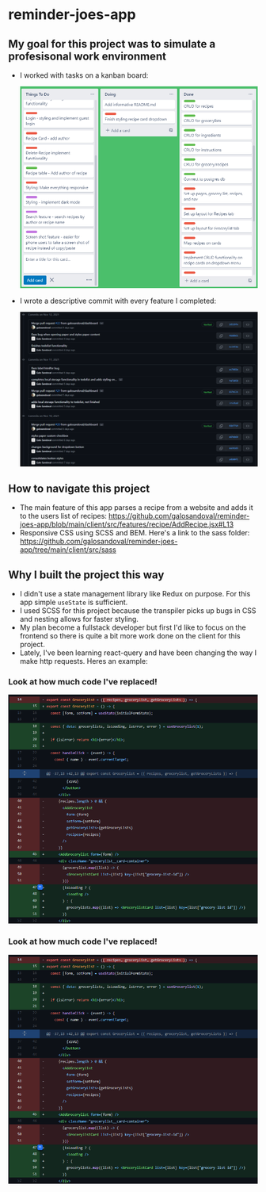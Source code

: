 # reminder-joes-app

## My goal for this project was to simulate a profesisonal work environment

- I worked with tasks on a kanban board:

  ![](readme-images/TJ%20Trello.png)

- I wrote a descriptive commit with every feature I completed:

  ![](readme-images/TJ%20Commit%20History.png)

## How to navigate this project

- The main feature of this app parses a recipe from a website and adds it to the users list of recipes: https://github.com/galosandoval/reminder-joes-app/blob/main/client/src/features/recipe/AddRecipe.jsx#L13
- Responsive CSS using SCSS and BEM. Here's a link to the sass folder: https://github.com/galosandoval/reminder-joes-app/tree/main/client/src/sass

## Why I built the project this way

- I didn't use a state management library like Redux on purpose. For this app simple `useState` is
  sufficient.
- I used SCSS for this project because the transpiler picks up bugs in CSS and nesting allows for faster styling.
- My plan become a fullstack developer but first I'd like to focus on the frontend so there is quite a bit more work done on the client for this project.
- Lately, I've been learning react-query and have been changing the way I make http requests. Heres an example:
### Look at how much code I've replaced! 
![](readme-images/react-query-example.png)

### Look at how much code I've replaced!

![](readme-images/react-query-example.png)
